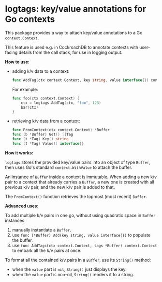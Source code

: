 # logtags: key/value annotations for Go contexts

This package provides a way to attach key/value annotations
to a Go `context.Context`.

This feature is used e.g. in CockroachDB to annotate contexts with
user-facing details from the call stack, for use in logging output.

**How to use:**

- adding k/v data to a context:

  ```go
  func AddTag(ctx context.Context, key string, value interface{}) context.Context
  ```
  
  For example:
  
  ```go
  func foo(ctx context.Context) {
	  ctx = logtags.AddTag(ctx, "foo", 123)
	  bar(ctx)
  }
  ```

- retrieving k/v data from a context:

  ```go
  func FromContext(ctx context.Context) *Buffer
  func (b *Buffer) Get() []Tag
  func (t *Tag) Key() string
  func (t *Tag) Value() interface{}
  ```

**How it works:**

`logtags` stores the provided key/value pairs into an object of type
`Buffer`, then uses Go's standard `context.WithValue` to attach the
buffer.

An instance of `Buffer` inside a context is immutable. When adding a
new k/v pair to a context that already carries a `Buffer`, a new one
is created with all previous k/v pair, and the new k/v pair is added
to that.

The `FromContext()` function retrieves the topmost (most recent)
`Buffer`.

**Advanced uses:**

To add multiple k/v pairs in one go, without using quadratic space in
`Buffer` instances:

1. manually instantiate a `Buffer`.
2. use `func (*Buffer) Add(key string, value interface{})` to populate the buffer.
3. use `func AddTags(ctx context.Context, tags *Buffer) context.Context` to embark
   all the k/v pairs at once.

To format all the contained k/v pairs in a `Buffer`, use its `String()` method:
- when the `value` part is `nil`, `String()` just displays the key.
- when the `value` part is non-nil, `String()` renders it to a string.
